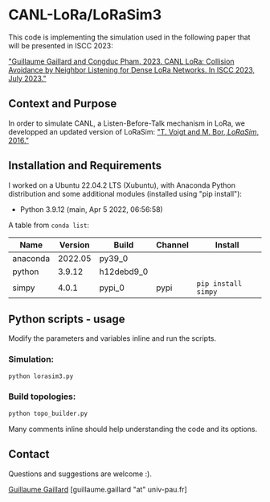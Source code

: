 # CANL-LoRa/LoRaSim3
This code is implementing the simulation used in the following paper that will be presented in ISCC 2023:

["Guillaume Gaillard and Congduc Pham. 2023. CANL LoRa: Collision Avoidance by Neighbor Listening for Dense LoRa Networks. In ISCC 2023, July 2023."](https://edas.info/web/ieeeiscc2023/index.html#S1569617839)


## Context and Purpose
In order to simulate CANL, a Listen-Before-Talk mechanism in LoRa, we developped an updated version of LoRaSim: ["T. Voigt and M. Bor, *LoRaSim*, 2016."](https://mcbor.github.io/lorasim/)

## Installation and Requirements

I worked on a Ubuntu 22.04.2 LTS (Xubuntu), with Anaconda Python distribution and some additional modules (installed using "pip install"):
 * Python 3.9.12 (main, Apr  5 2022, 06:56:58)

A table from ```conda list```:

 Name             |           Version          | Build          | Channel   | Install
 ---              |           ---              | ---            | ---       | ---
 anaconda         |           2022.05          |        py39_0  |           |
 python           |           3.9.12           |     h12debd9_0 |           | 
 simpy            |           4.0.1            |         pypi_0 |   pypi    | ```pip install simpy```


## Python scripts - usage
Modify the parameters and variables inline and run the scripts.
### Simulation:
```bash
python lorasim3.py
```
### Build topologies:
```bash
python topo_builder.py
```


Many comments inline should help understanding the code and its options. 
## Contact
Questions and suggestions are welcome :).

[Guillaume Gaillard](https://hal.inria.fr/search/index/?q=%2A&authIdHal_s=guillaumegaillard) [guillaume.gaillard "at" univ-pau.fr]

